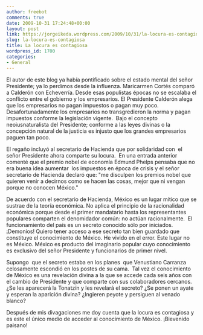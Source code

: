```yaml
---
author: freebot
comments: true
date: 2009-10-31 17:24:48+00:00
layout: post
link: https://jorgeikeda.wordpress.com/2009/10/31/la-locura-es-contagiosa/
slug: la-locura-es-contagiosa
title: La locura es contagiosa
wordpress_id: 1700
categories:
- General
---
```


El autor de este blog ya había pontificado sobre el estado mental del señor Presidente; ya lo perdimos desde la influenza. Maricarmen Cortés comparó a Calderón con Echeverría. Desde esas populistas épocas no se escalaba el conflicto entre el gobierno y los empresarios. El Presidente Calderón alega que los empresarios no pagan impuestos o pagan muy poco. Desafortunadamente los empresarios no transgredieron la norma y pagan impuestos conforme la legislación vigente.  Bajo el concepto neoiusnaturalista del Presidente; conforme a las leyes divinas o la concepción natural de la justicia es injusto que los grandes empresarios paguen tan poco.

El regaño incluyó al secretario de Hacienda que por solidaridad con  el señor Presidente ahora comparte su locura.  En una entrada anterior comenté que el premio nobel de economía Edmund Phelps pensaba que no era buena idea aumentar  los impuestos en época de crisis y el señor secretario de Hacienda declaró que: "me disculpen los premios nobel que quieren venir a decirnos como se hacen las cosas, mejor que ni vengan porque no conocen México."

De acuerdo con el secretario de Hacienda, México es un lugar mítico que se sustrae de la teoría económica. No aplica el principio de la racionalidad económica porque desde el primer mandatario hasta los representantes populares comparten el denomidador común: no actúan racionalmente.  El funcionamiento del país es un secreto conocido sólo por iniciados. ¡Demonios! Quiero tener acceso a ese secreto tan bien guardado que constituye el conocimiento de México. He vivido en el error. Este lugar no es México. México es producto del imaginario popular cuyo conocimiento es exclusivo del señor Presidente y funcionarios de primer nivel.

Supongo  que el secreto estaba en los planes  que Venustiano Carranza celosamente escondió en los postes de su cama.  Tal vez el conocimiento de México es una revelación divina a la que se accede cada seis años con el cambio de Presidente y que comparte con sus colaboradores cercanos.  ¿Se les aparecerá la Tonatzín y les revelará el secreto? ¿Se ponen un ayate y esperan la aparición divina? ¿Ingieren peyote y persiguen al venado blanco?

Después de mis divagaciones me doy cuenta que la locura es contagiosa y es este el único medio de acceder al conocimiento de México. ¡Bievenido paisano!

